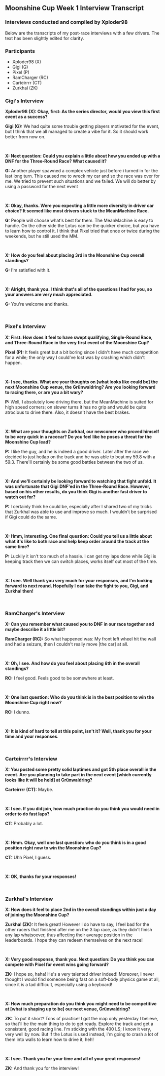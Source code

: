 ## Moonshine Cup Week 1 Interview Transcript
### Interviews conducted and compiled by Xploder98

Below are the transcripts of my post-race interviews with a few drivers. The text has been slightly edited for clarity.

### Participants

- Xploder98 (X)
- Gigi (G)
- Pixel (P)
- RamCharger (RC)
- Carteirrrr (CT)
- Zurkhal (ZK)

### Gigi's Interview


**Xploder98 (X): Okay, first: As the series director, would you view this first event as a success?**

**Gigi (G):** We had quite some trouble getting players motivated for the event, but I think that we all managed to create a vibe for it. So it should work better from now on.

&nbsp;

**X: Next question: Could you explain a little about how you ended up with a DNF for the Three-Round Race? What caused it?**

**G:** Another player spawned a complex vehicle just before i turned in for the last long turn. This caused me to wreck my car and so the race was over for me. We tried to prevent such situations and we failed. We will do better by using a password for the next event

&nbsp;

**X: Okay, thanks. Were you expecting a little more diversity in driver car choice? It seemed like most drivers stuck to the MeanMachine Race.**

**G:** People will choose what's best for them. The MeanMachine is easy to handle. On the other side the Lotus can be the quicker choice, but you have to learn how to control it. I think that Pixel tried that once or twice during the weekends, but he still used the MM.

&nbsp;

**X: How do you feel about placing 3rd in the Moonshine Cup overall standings?**

**G:** I'm satisfied with it.

&nbsp;

**X: Alright, thank you. I think that's all of the questions I had for you, so your answers are very much appreciated.**

**G:** You're welcome and thanks.

&nbsp;

### Pixel's Interview


**X: First: How does it feel to have swept qualifying, Single-Round Race, and Three-Round Race in the very first event of the Moonshine Cup?**

**Pixel (P):** It feels great but a bit boring since I didn't have much competition for a while; the only way I could've lost was by crashing which didn't happen.

&nbsp;

**X: I see, thanks. What are your thoughts on [what looks like could be] the next Moonshine Cup venue, the Grünwaldring? Are you looking forward to racing there, or are you a bit wary?**

**P:** Well, I absolutely love driving there, but the MeanMachine is suited for high speed corners; on slower turns it has no grip and would be quite atrocious to drive there. Also, it doesn't have the best brakes.

&nbsp;

**X: What are your thoughts on Zurkhal, our newcomer who proved himself to be very quick in a racecar? Do you feel like he poses a threat for the Moonshine Cup lead?**

**P:** I like the guy, and he is indeed a good driver. Later after the race we decided to just hotlap on the track and he was able to beat my 59.8 with a 59.3. There'll certainly be some good battles between the two of us.

&nbsp;

**X: And we'll certainly be looking forward to watching that fight unfold. It was unfortunate that Gigi DNF'ed in the Three-Round Race. However, based on his other results, do you think Gigi is another fast driver to watch out for?**

**P:** I certainly think he could be, especially after I shared two of my tricks that Zurkhal was able to use and improve so much. I wouldn't be surprised if Gigi could do the same.

&nbsp;

**X: Hmm, interesting. One final question: Could you tell us a little about what it's like to both race and help keep order around the track at the same time?**

**P:** Luckily it isn't too much of a hassle. I can get my laps done while Gigi is keeping track then we can switch places, works itself out most of the time.

&nbsp;

**X: I see. Well thank you very much for your responses, and I'm looking forward to next round. Hopefully I can take the fight to you, Gigi, and Zurkhal then!**

&nbsp;

### RamCharger's Interview

**X: Can you remember what caused you to DNF in our race together and maybe describe it a little bit?**

**RamCharger (RC):** So what happened was: My front left wheel hit the wall and had a seizure, then I couldn't really move [the car] at all.

&nbsp;

**X: Oh, I see. And how do you feel about placing 6th in the overall standings?**

**RC:** I feel good. Feels good to be somewhere at least.

&nbsp;

**X: One last question: Who do you think is in the best position to win the Moonshine Cup right now?**

**RC:** I dunno.

&nbsp;

**X: It is kind of hard to tell at this point, isn't it? Well, thank you for your time and your responses.**

&nbsp;

### Carteirrrr's Interview

**X: You posted some pretty solid laptimes and got 5th place overall in the event. Are you planning to take part in the next event [which currently looks like it will be held] at Grünwaldring?**

**Carteirrrr (CT):** Maybe.

&nbsp;

**X: I see. If you did join, how much practice do you think you would need in order to do fast laps?**

**CT:** Probably a lot.

&nbsp;

**X: Hmm. Okay, well one last question: who do you think is in a good position right now to win the Moonshine Cup?**

**CT:** Uhh Pixel, I guess.

&nbsp;

**X: OK, thanks for your responses!**

&nbsp;

### Zurkhal's Interview

**X: How does it feel to place 2nd in the overall standings within just a day of joining the Moonshine Cup?**

**Zurkhal (ZK):** It feels great! However I do have to say, I feel bad for the other racers that finished after me on the 3 lap race, as they didn't finish any lap whatsoever, thus affecting their average position in the leaderboards. I hope they can redeem themselves on the next race!

&nbsp;

**X: Very good response, thank you. Next question: Do you think you can compete with Pixel for event wins going forward?**

**ZK:** I hope so, haha! He's a very talented driver indeed! Moreover, I never thought I would find someone being fast on a soft-body physics game at all, since it is a tad difficult, especially using a keyboard!

&nbsp;

**X: How much preparation do you think you might need to be competitive at [what is shaping up to be] our next venue, Grünwaldring?**

**ZK:** To put it short? Tons of practice! I got the map only yesterday I believe, so that'll be the main thing to do to get ready. Explore the track and get a consistent, good racing line. I'm sticking with the 400 LS; I know it very, very well by now. But if the Lotus is used instead, I'm going to crash a lot of them into walls to learn how to drive it, heh!

&nbsp;

**X: I see. Thank you for your time and all of your great responses!**

**ZK:** And thank you for the interview!

&nbsp;